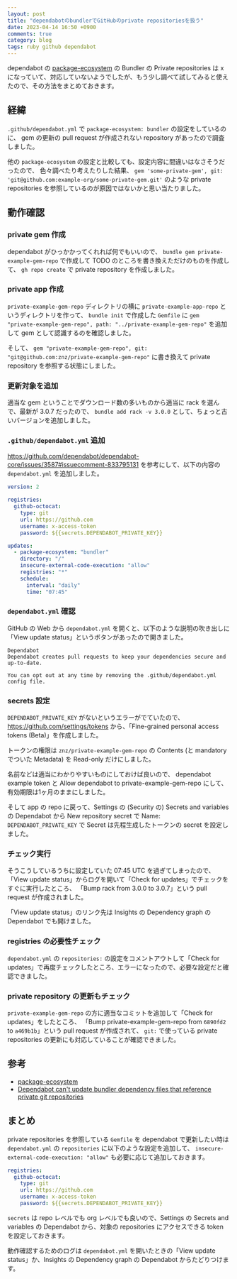 ```yaml
---
layout: post
title: "dependabotのbundlerでGitHubのprivate repositoriesを扱う"
date: 2023-04-14 16:50 +0900
comments: true
category: blog
tags: ruby github dependabot
---
```

dependabot の
[package-ecosystem](https://docs.github.com/en/code-security/dependabot/dependabot-version-updates/configuration-options-for-the-dependabot.yml-file#package-ecosystem)
の Bundler の Private repositories は x になっていて、対応していないようでしたが、もう少し調べて試してみると使えたので、その方法をまとめておきます。

<!--more-->

## 経緯

`.github/dependabot.yml` で `package-ecosystem: bundler` の設定をしているのに、
gem の更新の pull request が作成されない repository があったので調査しました。

他の `package-ecosystem` の設定と比較しても、設定内容に間違いはなさそうだったので、
色々調べたり考えたりした結果、
`gem 'some-private-gem', git: 'git@github.com:example-org/some-private-gem.git'`
のような private repositories を参照しているのが原因ではないかと思い当たりました。

## 動作確認

### private gem 作成

dependabot がひっかかってくれれば何でもいいので、
`bundle gem private-example-gem-repo` で作成して TODO のところを書き換えただけのものを作成して、
`gh repo create` で private repository を作成しました。

### private app 作成

`private-example-gem-repo` ディレクトリの横に `private-example-app-repo` というディレクトリを作って、
`bundle init` で作成した `Gemfile` に
`gem "private-example-gem-repo", path: "../private-example-gem-repo"`
を追加して gem として認識するのを確認しました。

そして、
`gem "private-example-gem-repo", git: "git@github.com:znz/private-example-gem-repo"`
に書き換えて private repository を参照する状態にしました。

### 更新対象を追加

適当な gem ということでダウンロード数の多いものから適当に rack を選んで、最新が 3.0.7 だったので、
`bundle add rack -v 3.0.0`
として、ちょっと古いバージョンを追加しました。

### `.github/dependabot.yml` 追加

<https://github.com/dependabot/dependabot-core/issues/3587#issuecomment-833795131>
を参考にして、以下の内容の `dependabot.yml` を追加しました。

```yaml
version: 2

registries:
  github-octocat:
    type: git
    url: https://github.com
    username: x-access-token
    password: ${{secrets.DEPENDABOT_PRIVATE_KEY}}

updates:
  - package-ecosystem: "bundler"
    directory: "/"
    insecure-external-code-execution: "allow"
    registries: "*"
    schedule:
      interval: "daily"
      time: "07:45"
```

### `dependabot.yml` 確認

GitHub の Web から `dependabot.yml` を開くと、以下のような説明の吹き出しに「View update status」というボタンがあったので開きました。

```
Dependabot
Dependabot creates pull requests to keep your dependencies secure and up-to-date.

You can opt out at any time by removing the .github/dependabot.yml config file.
```

### secrets 設定

`DEPENDABOT_PRIVATE_KEY` がないというエラーがでていたので、
<https://github.com/settings/tokens>
から、「Fine-grained personal access tokens (Beta)」を作成しました。

トークンの権限は `znz/private-example-gem-repo` の Contents (と mandatory でついた Metadata) を Read-only だけにしました。

名前などは適当にわかりやすいものにしておけば良いので、
dependabot example token と Allow dependabot to private-example-gem-repo にして、
有効期限は1ヶ月のままにしました。

そして app の repo に戻って、Settings の (Security の) Secrets and variables の Dependabot から New repository secret で
Name: `DEPENDABOT_PRIVATE_KEY` で Secret は先程生成したトークンの secret を設定しました。

### チェック実行

そうこうしているうちに設定していた 07:45 UTC を過ぎてしまったので、「View update status」からログを開いて「Check for updates」でチェックをすぐに実行したところ、
「Bump rack from 3.0.0 to 3.0.7」という pull request が作成されました。

「View update status」のリンク先は Insights の Dependency graph の Dependabot でも開けました。

### registries の必要性チェック

`dependabot.yml` の `repositories:` の設定をコメントアウトして「Check for updates」で再度チェックしたところ、エラーになったので、必要な設定だと確認できました。

### private repository の更新もチェック

`private-example-gem-repo` の方に適当なコミットを追加して「Check for updates」をしたところ、
「Bump private-example-gem-repo from `6890fd2` to `a469b1b`」という pull request が作成されて、
`git:` で使っている private repositories の更新にも対応していることが確認できました。

## 参考

- [package-ecosystem](https://docs.github.com/en/code-security/dependabot/dependabot-version-updates/configuration-options-for-the-dependabot.yml-file#package-ecosystem)
- [Dependabot can't update bundler dependency files that reference private git repositories](https://github.com/dependabot/dependabot-core/issues/3587)

## まとめ

private repositories を参照している `Gemfile` を dependabot で更新したい時は `dependabot.yml` の `repositories` に以下のような設定を追加して、
`insecure-external-code-execution: "allow"` も必要に応じて追加しておきます。

```yaml
registries:
  github-octocat:
    type: git
    url: https://github.com
    username: x-access-token
    password: ${{secrets.DEPENDABOT_PRIVATE_KEY}}
```

`secrets` は repo レベルでも org レベルでも良いので、Settings の Secrets and variables の Dependabot から、対象の repositories にアクセスできる token を設定しておきます。

動作確認するためのログは `dependabot.yml` を開いたときの「View update status」か、Insights の Dependency graph の Dependabot からたどりつけます。
